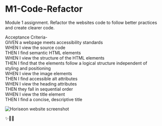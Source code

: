 # M1-Code-Refactor

Module 1 assignment. Refactor the websites code to follow better practices and create clearer code. 

Acceptance Criteria-
<br>
GIVEN a webpage meets accessibility standards
<br>
WHEN I view the source code
<br>
THEN I find semantic HTML elements
<br>
WHEN I view the structure of the HTML elements
<br>
THEN I find that the elements follow a logical structure independent of styling and positioning
<br>
WHEN I view the image elements
<br>
THEN I find accessible alt attributes
<br>
WHEN I view the heading attributes
<br>
THEN they fall in sequential order
<br>
WHEN I view the title element
<br>
THEN I find a concise, descriptive title

![Horiseon website screenshot](./assets/images/Assign1.png)

✨🐢🥬